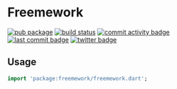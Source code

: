 # Freemework
[![pub package](https://img.shields.io/pub/v/freemework.svg)](https://pub.dev/packages/freemework)
[![build status](https://travis-ci.org/zxteamorg/freemework.svg?branch=master)](https://travis-ci.org/zxteamorg/freemework)
[![commit activity badge](https://img.shields.io/github/commit-activity/m/zxteamorg/dart.freemework)](https://github.com/zxteamorg/dart.freemework/pulse)
[![last commit badge](https://img.shields.io/github/last-commit/zxteamorg/dart.freemework)](https://github.com/zxteamorg/dart.freemework/graphs/commit-activity)
[![twitter badge](https://img.shields.io/twitter/follow/zxteamorg?style=social&logo=twitter)](https://twitter.com/zxteamorg)

## Usage

```dart
import 'package:freemework/freemework.dart';
```
